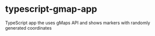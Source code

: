 # typescript-gmap-app
TypeScript app the uses gMaps API and shows markers with randomly generated coordinates
